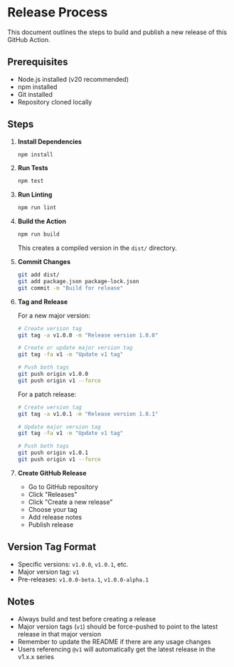 # Release Process

This document outlines the steps to build and publish a new release of this GitHub Action.

## Prerequisites

- Node.js installed (v20 recommended)
- npm installed
- Git installed
- Repository cloned locally

## Steps

1. **Install Dependencies**

   ```bash
   npm install
   ```

2. **Run Tests**

   ```bash
   npm test
   ```

3. **Run Linting**

   ```bash
   npm run lint
   ```

4. **Build the Action**

   ```bash
   npm run build
   ```

   This creates a compiled version in the `dist/` directory.

5. **Commit Changes**

   ```bash
   git add dist/
   git add package.json package-lock.json
   git commit -m "Build for release"
   ```

6. **Tag and Release**

   For a new major version:

   ```bash
   # Create version tag
   git tag -a v1.0.0 -m "Release version 1.0.0"

   # Create or update major version tag
   git tag -fa v1 -m "Update v1 tag"

   # Push both tags
   git push origin v1.0.0
   git push origin v1 --force
   ```

   For a patch release:

   ```bash
   # Create version tag
   git tag -a v1.0.1 -m "Release version 1.0.1"

   # Update major version tag
   git tag -fa v1 -m "Update v1 tag"

   # Push both tags
   git push origin v1.0.1
   git push origin v1 --force
   ```

7. **Create GitHub Release**
   - Go to GitHub repository
   - Click "Releases"
   - Click "Create a new release"
   - Choose your tag
   - Add release notes
   - Publish release

## Version Tag Format

- Specific versions: `v1.0.0`, `v1.0.1`, etc.
- Major version tag: `v1`
- Pre-releases: `v1.0.0-beta.1`, `v1.0.0-alpha.1`

## Notes

- Always build and test before creating a release
- Major version tags (`v1`) should be force-pushed to point to the latest release in that major version
- Remember to update the README if there are any usage changes
- Users referencing `@v1` will automatically get the latest release in the v1.x.x series
